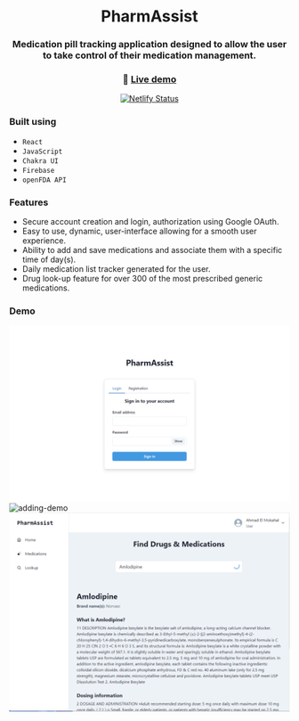 <div align="center">

# PharmAssist

### Medication pill tracking application designed to allow the user to take control of their medication management. 

### 🔗 [**Live demo**](https://verdant-melba-81c6c0.netlify.app/)

[![Netlify Status](https://api.netlify.com/api/v1/badges/b0b3fc08-72d5-49d9-ad52-ccd648b7713f/deploy-status)](https://app.netlify.com/sites/verdant-melba-81c6c0/deploys)

</div>

### Built using

- `React`
- `JavaScript`
- `Chakra UI`
- `Firebase`
- `openFDA API`

### Features

- Secure account creation and login, authorization using Google OAuth.
- Easy to use, dynamic, user-interface allowing for a smooth user experience.
- Ability to add and save medications and associate them with a specific time of day(s).
- Daily medication list tracker generated for the user.
- Drug look-up feature for over 300 of the most prescribed generic medications.

### Demo

![login](https://github.com/MokahalA/PharmAssist/blob/main/Screenshots/Login.png)
</br>
![adding-demo](https://github.com/MokahalA/PharmAssist/assets/45024346/6b666fad-4483-4e07-a4a4-cd117fd43840)
</br>
![lookup](https://github.com/MokahalA/PharmAssist/blob/main/Screenshots/Lookup.png)
</br>
